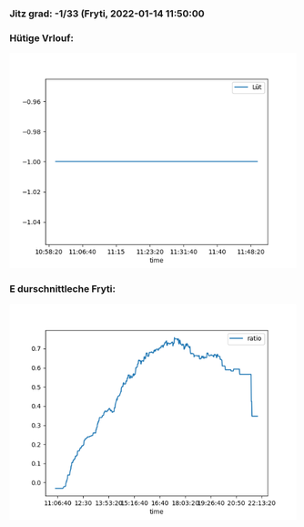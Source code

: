 ### Jitz grad: -1/33 (Fryti, 2022-01-14 11:50:00

### Hütige Vrlouf:
![Graph](Today.png)

### E durschnittleche Fryti:
![Graph](Fryti.png)